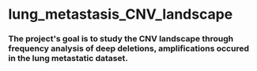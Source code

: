 # lung_metastasis_CNV_landscape
### The project's goal is to study the CNV landscape through frequency analysis of deep deletions, amplifications occured in the lung metastatic dataset. 
